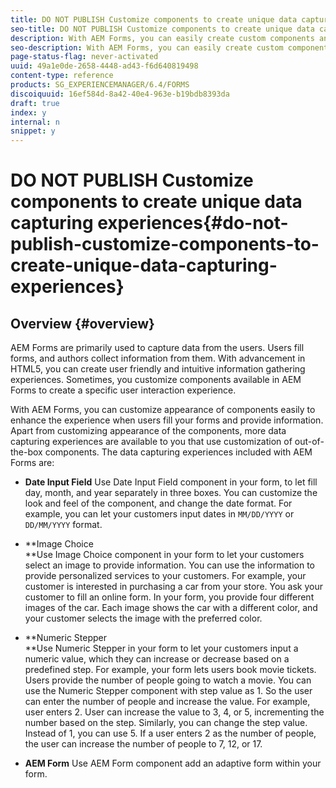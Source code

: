 ```yaml
---
title: DO NOT PUBLISH Customize components to create unique data capturing experiences
seo-title: DO NOT PUBLISH Customize components to create unique data capturing experiences
description: With AEM Forms, you can easily create custom components and add them in your adaptive forms. The custom components you add let you capture user data according to your specifications. 
seo-description: With AEM Forms, you can easily create custom components and add them in your adaptive forms. The custom components you add let you capture user data according to your specifications. 
page-status-flag: never-activated
uuid: 49a1e0de-2658-4448-ad43-f6d640819498
content-type: reference
products: SG_EXPERIENCEMANAGER/6.4/FORMS
discoiquuid: 16ef584d-8a42-40e4-963e-b19bdb8393da
draft: true
index: y
internal: n
snippet: y
---
```


# DO NOT PUBLISH Customize components to create unique data capturing experiences{#do-not-publish-customize-components-to-create-unique-data-capturing-experiences}

## Overview {#overview}

AEM Forms are primarily used to capture data from the users. Users fill forms, and authors collect information from them. With advancement in HTML5, you can create user friendly and intuitive information gathering experiences. Sometimes, you customize components available in AEM Forms to create a specific user interaction experience.

With AEM Forms, you can customize appearance of components easily to enhance the experience when users fill your forms and provide information. Apart from customizing appearance of the components, more data capturing experiences are available to you that use customization of out-of-the-box components. The data capturing experiences included with AEM Forms are:

* **Date Input Field** 
  Use Date Input Field component in your form, to let fill day, month, and year separately in three boxes. You can customize the look and feel of the component, and change the date format. For example, you can let your customers input dates in `MM/DD/YYYY` or `DD/MM/YYYY` format.  

* **Image Choice  
  **Use Image Choice component in your form to let your customers select an image to provide information. You can use the information to provide personalized services to your customers. For example, your customer is interested in purchasing a car from your store. You ask your customer to fill an online form. In your form, you provide four different images of the car. Each image shows the car with a different color, and your customer selects the image with the preferred color.  

* **Numeric Stepper  
  **Use Numeric Stepper in your form to let your customers input a numeric value, which they can increase or decrease based on a predefined step. For example, your form lets users book movie tickets. Users provide the number of people going to watch a movie. You can use the Numeric Stepper component with step value as 1. So the user can enter the number of people and increase the value. For example, user enters 2. User can increase the value to 3, 4, or 5, incrementing the number based on the step. Similarly, you can change the step value. Instead of 1, you can use 5. If a user enters 2 as the number of people, the user can increase the number of people to 7, 12, or 17. 
* **AEM Form** 
  Use AEM Form component add an adaptive form within your form.

